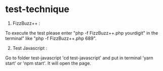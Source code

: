 # test-technique

1. FizzBuzz++ :

To execute the test please enter "php -f FizzBuzz++.php yourdigit" in the terminal" like "php -f FizzBuzz++.php 689".

2. Test Javascript :

Go to folder test-javascript 'cd test-javascript' and put in terminal 'yarn start' or 'npm start'. It will open the page.
